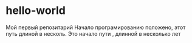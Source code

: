 # hello-world
Мой первый репозитарий
Начало програмированию положено, этот путь длиной в несколь. Это начало пути , длинной в несколько лет
